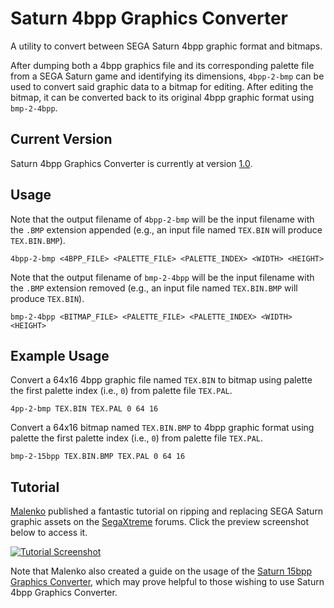 # Saturn 4bpp Graphics Converter
A utility to convert between SEGA Saturn 4bpp graphic format and bitmaps.

After dumping both a 4bpp graphics file and its corresponding palette file from a SEGA Saturn game and identifying its dimensions, `4bpp-2-bmp` can be used to convert said graphic data to a bitmap for editing. After editing the bitmap, it can be converted back to its original 4bpp graphic format using `bmp-2-4bpp`.

## Current Version
Saturn 4bpp Graphics Converter is currently at version [1.0](https://github.com/DerekPascarella/-Saturn-4bpp-Graphics-Converter/releases/download/1.0/Saturn.4bpp.Graphics.Converter.v1.0.zip).

## Usage
Note that the output filename of `4bpp-2-bmp` will be the input filename with the `.BMP` extension appended (e.g., an input file named `TEX.BIN` will produce `TEX.BIN.BMP`).
```
4bpp-2-bmp <4BPP_FILE> <PALETTE_FILE> <PALETTE_INDEX> <WIDTH> <HEIGHT>
```
Note that the output filename of `bmp-2-4bpp` will be the input filename with the `.BMP` extension removed (e.g., an input file named `TEX.BIN.BMP` will produce `TEX.BIN`).
```
bmp-2-4bpp <BITMAP_FILE> <PALETTE_FILE> <PALETTE_INDEX> <WIDTH> <HEIGHT>
```

## Example Usage
Convert a 64x16 4bpp graphic file named `TEX.BIN` to bitmap using palette the first palette index (i.e., `0`) from palette file `TEX.PAL`.
```
4pp-2-bmp TEX.BIN TEX.PAL 0 64 16
```
Convert a 64x16 bitmap named `TEX.BIN.BMP` to 4bpp graphic format using palette the first palette index (i.e., `0`) from palette file `TEX.PAL`.
```
bmp-2-15bpp TEX.BIN.BMP TEX.PAL 0 64 16
```

## Tutorial
[Malenko](https://segaxtreme.net/members/malenko.22808/) published a fantastic tutorial on ripping and replacing SEGA Saturn graphic assets on the [SegaXtreme](https://segaxtreme.net) forums. Click the preview screenshot below to access it.

[![Tutorial Screenshot](https://github.com/DerekPascarella/-Saturn-4bpp-Graphics-Converter/blob/main/tutorial.png?raw=true)](https://segaxtreme.net/threads/lets-replace-sega-saturn-graphics.25295/)

Note that Malenko also created a guide on the usage of the [Saturn 15bpp Graphics Converter](https://github.com/DerekPascarella/Saturn-15bpp-Graphics-Converter), which may prove helpful to those wishing to use Saturn 4bpp Graphics Converter.
